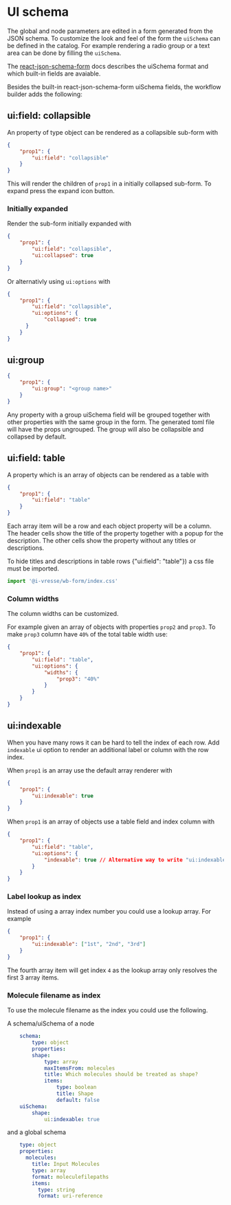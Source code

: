 # UI schema

The global and node parameters are edited in a form generated from the JSON schema.
To customize the look and feel of the form the `uiSchema` can be defined in the catalog.
For example rendering a radio group or a text area can be done by filling the `uiSchema`.

The [react-json-schema-form](https://react-jsonschema-form.readthedocs.io/en/latest/api-reference/uiSchema/) docs describes the uiSchema format and which built-in fields are avaiable.

Besides the built-in react-json-schema-form uiSchema fields, the workflow builder adds the following:

## ui:field: collapsible

An property of type object can be rendered as a collapsible sub-form with

```json
{
    "prop1": {
        "ui:field": "collapsible"
    }
}
```

This will render the children of `prop1` in a initially collapsed sub-form.
To expand press the expand icon button.

### Initially expanded

Render the sub-form initially expanded with

```json
{
    "prop1": {
        "ui:field": "collapsible",
        "ui:collapsed": true
    }
}
```

Or alternativly using `ui:options` with

```json
{
    "prop1": {
        "ui:field": "collapsible",
        "ui:options": {
            "collapsed": true
      }
    }
}
```

## ui:group

```json
{
    "prop1": {
        "ui:group": "<group name>"
    }
}
```

Any property with a group uiSchema field will be grouped together with other properties with the same group in the form. The generated toml file will have the props ungrouped.
The group will also be collapsible and collapsed by default.

## ui:field: table

A property which is an array of objects can be rendered as a table with

```json
{
    "prop1": {
        "ui:field": "table"
    }
}
```

Each array item will be a row and each object property will be a column.
The header cells show the title of the property together with a popup for the description.
The other cells show the property without any titles or descriptions.

To hide titles and descriptions in table rows {"ui:field": "table"}) a css file must be imported.

```js
import '@i-vresse/wb-form/index.css'
```

### Column widths

The column widths can be customized.

For example given an array of objects with properties `prop2` and `prop3`. To make `prop3` column have `40%` of the total table width use:

```json
{
    "prop1": {
        "ui:field": "table",
        "ui:options": {
            "widths": {
                "prop3": "40%"
            }
        }
    }
}
```

## ui:indexable

When you have many rows it can be hard to tell the index of each row. Add `indexable` ui option to render an additional label or column with the row index.

When `prop1` is an array use the default array renderer with

```json
{
    "prop1": {
        "ui:indexable": true
    }
}
```

When `prop1` is an array of objects use a table field and index column with

```json
{
    "prop1": {
        "ui:field": "table",
        "ui:options": {
            "indexable": true // Alternative way to write "ui:indexable": true
        }
    }
}
```

### Label lookup as index

Instead of using a array index number you could use a lookup array.
For example

```json
{
    "prop1": {
        "ui:indexable": ["1st", "2nd", "3rd"]
    }
}
```

The fourth array item will get index `4` as the lookup array only resolves the first 3 array items.

### Molecule filename as index

To use the molecule filename as the index you could use the following.

A schema/uiSchema of a node

```yaml
    schema:
        type: object
        properties:
        shape:
            type: array
            maxItemsFrom: molecules
            title: Which molecules should be treated as shape?
            items:
                type: boolean
                title: Shape
                default: false
    uiSchema:
        shape:
            ui:indexable: true
```

and a global schema

```yaml
    type: object
    properties:
      molecules:
        title: Input Molecules
        type: array
        format: moleculefilepaths
        items:
          type: string
          format: uri-reference
```
